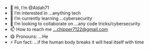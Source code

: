 - 👋 Hi, I’m @Aldah71
- 👀 I’m interested in ...anything tech
- 🌱 I’m currently learning ...cybersecurity
- 💞️ I’m looking to collaborate on ...any code tricks/cybersecurity
- 📫 How to reach me ...chipper7122@gmail.com
- 😄 Pronouns: ...He
- ⚡ Fun fact: ...if the human body breaks it will heal itself with time

<!---
Aldah71/Aldah71 is a ✨ special ✨ repository because its `README.md` (this file) appears on your GitHub profile.
You can click the Preview link to take a look at your changes.
--->
